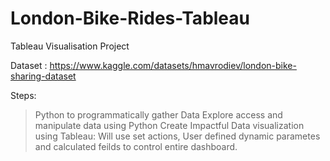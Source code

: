 # London-Bike-Rides-Tableau
Tableau Visualisation Project

Dataset : https://www.kaggle.com/datasets/hmavrodiev/london-bike-sharing-dataset

Steps:
>Python to programmatically gather Data
>Explore access and manipulate data using Python
> Create Impactful Data visualization using Tableau: Will use set actions, User defined dynamic parametes and calculated feilds to control entire dashboard.

 

